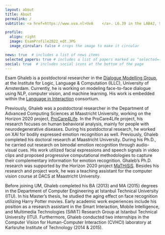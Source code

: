 ```yaml
---
layout: about
title: About
permalink: /
subtitle: <a href=https://www.uva.nl>UvA	</a>. L6.39 in the LAB42, Science Park 900, 1012 WX, Amsterdam, The Netherlands.

profile:
  align: right
  image: EsamProfile2022_edt.JPG
  image_circular: false # crops the image to make it circular

news: true  # includes a list of news items
selected_papers: true # includes a list of papers marked as "selected={true}"
social: true  # includes social icons at the bottom of the page
---
```


Esam Ghaleb is a postdoctoral researcher in the [Dialogue Modelling Group](https://dmg-illc.github.io/dmg/), at the Institute for Logic, Language & Computation (ILLC), University of Amsterdam. Currently, he is working on modeling face-to-face dialogue using NLP, computer vision, and machine learning. His work is embedded within the [Language in Interaction](https://www.languageininteraction.nl/) consortium.

Previously, Ghaleb was a postdoctoral researcher in the Department of Advanced Computing Sciences at Maastricht University, working on the Horizon 2020 project, [ProCare4Life](https://procare4life.eu/). In the ProCare4Life project, his research focuses on human behavioral analysis, mainly for people with neurodegenerative diseases. During his postdoctoral research, he worked on XAI for bodily expressed emotion recognition as well. Previously, Ghaleb completed his doctoral research at Maastricht University. During his Ph.D., he carried out research on bimodal emotion recognition through audio-visual cues. His work utilized facial expressions and speech signals in video clips and proposed progressive computational methodologies to capture their complementary information for emotion recognition. Ghaleb’s Ph.D. research was supported by the Horizon 2020 project [MaTHiSiS](http://mathisis-project.eu/). Besides his research and project work, he was a teaching assistant for the computer vision course at DACS at Maastricht University.

Before joining UM, Ghaleb completed his BA (2013) and MA (2015) degrees in the Department of Computer Engineering at Istanbul Technical University (ITU). In his Master’s thesis, he studied the aging effect on face recognition utilizing Harry Potter movies. Early academic work experiences include his position as a research assistant in the Smart Interaction, Mobile Intelligence, and Multimedia Technologies (SiMiT) Research Group at Istanbul Technical University (ITU). Furthermore, Ghaleb conducted two internships in the Computer Vision for Human-Computer Interaction (CVHCI) laboratory at Karlsruhe Institute of Technology (2014 & 2015).
